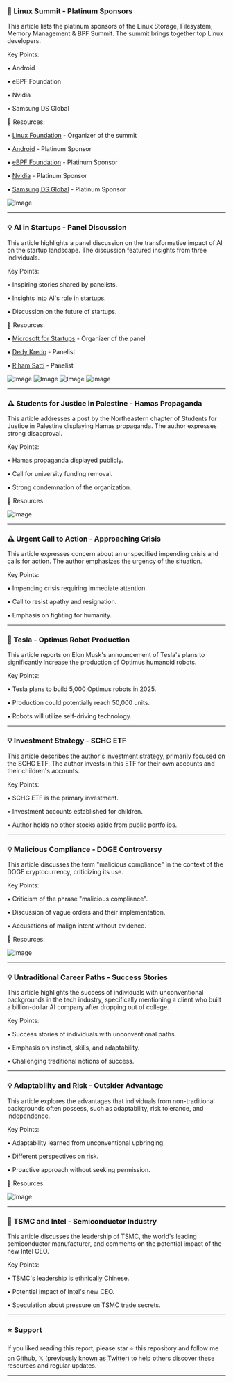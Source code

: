 ### 🤖 Linux Summit - Platinum Sponsors

This article lists the platinum sponsors of the Linux Storage, Filesystem, Memory Management & BPF Summit.  The summit brings together top Linux developers.

Key Points:

• Android

• eBPF Foundation

• Nvidia

• Samsung DS Global


🔗 Resources:

• [Linux Foundation](https://x.com/linuxfoundation) - Organizer of the summit

• [Android](https://x.com/Android) - Platinum Sponsor

• [eBPF Foundation](https://x.com/EbpfFoundation) - Platinum Sponsor

• [Nvidia](https://x.com/nvidia) - Platinum Sponsor

• [Samsung DS Global](https://x.com/SamsungDSGlobal) - Platinum Sponsor

![Image](https://pbs.twimg.com/media/GmkqzitakAA0TrG?format=jpg&name=small)


---

### 💡 AI in Startups - Panel Discussion

This article highlights a panel discussion on the transformative impact of AI on the startup landscape. The discussion featured insights from three individuals.

Key Points:

• Inspiring stories shared by panelists.

• Insights into AI's role in startups.

•  Discussion on the future of startups.


🔗 Resources:

• [Microsoft for Startups](https://x.com/msft4startups) -  Organizer of the panel

• [Dedy Kredo](https://x.com/QodoAI) - Panelist

• [Riham Satti](https://x.com/MeVitae) - Panelist

![Image](https://pbs.twimg.com/media/GmkqvrmaoAAPEn1?format=jpg&name=360x360)
![Image](https://pbs.twimg.com/media/Gmkqv5KWcAA43HH?format=jpg&name=360x360)
![Image](https://pbs.twimg.com/media/GmkqwDLWMAE4MGf?format=jpg&name=360x360)
![Image](https://pbs.twimg.com/media/GmkqwS_aEAAU2-H?format=jpg&name=360x360)


---

### ⚠️ Students for Justice in Palestine - Hamas Propaganda

This article addresses a post by the Northeastern chapter of Students for Justice in Palestine displaying Hamas propaganda.  The author expresses strong disapproval.

Key Points:

•  Hamas propaganda displayed publicly.

•  Call for university funding removal.

•  Strong condemnation of the organization.


🔗 Resources:

![Image](https://pbs.twimg.com/media/GmkozLcWwAAVejK?format=jpg&name=900x900)


---

### ⚠️ Urgent Call to Action - Approaching Crisis

This article expresses concern about an unspecified impending crisis and calls for action. The author emphasizes the urgency of the situation.


Key Points:

•  Impending crisis requiring immediate attention.

•  Call to resist apathy and resignation.

•  Emphasis on fighting for humanity.


---

### 🤖 Tesla - Optimus Robot Production

This article reports on Elon Musk's announcement of Tesla's plans to significantly increase the production of Optimus humanoid robots.

Key Points:

• Tesla plans to build 5,000 Optimus robots in 2025.

• Production could potentially reach 50,000 units.

•  Robots will utilize self-driving technology.


---

### 💡 Investment Strategy - SCHG ETF

This article describes the author's investment strategy, primarily focused on the SCHG ETF. The author invests in this ETF for their own accounts and their children's accounts.

Key Points:

•  SCHG ETF is the primary investment.

•  Investment accounts established for children.

•  Author holds no other stocks aside from public portfolios.


---

### 💡 Malicious Compliance - DOGE Controversy

This article discusses the term "malicious compliance" in the context of the DOGE cryptocurrency, criticizing its use.

Key Points:

• Criticism of the phrase "malicious compliance".

•  Discussion of vague orders and their implementation.

•  Accusations of malign intent without evidence.


🔗 Resources:

![Image](https://pbs.twimg.com/amplify_video_thumb/1903076535801876482/img/a4GIYWzoaMvUfsVy.jpg)


---

### 💡 Untraditional Career Paths - Success Stories

This article highlights the success of individuals with unconventional backgrounds in the tech industry, specifically mentioning a client who built a billion-dollar AI company after dropping out of college.

Key Points:

•  Success stories of individuals with unconventional paths.

•  Emphasis on instinct, skills, and adaptability.

•  Challenging traditional notions of success.



---

### 💡 Adaptability and Risk - Outsider Advantage

This article explores the advantages that individuals from non-traditional backgrounds often possess, such as adaptability, risk tolerance, and independence.

Key Points:

•  Adaptability learned from unconventional upbringing.

•  Different perspectives on risk.

•  Proactive approach without seeking permission.


🔗 Resources:

![Image](https://pbs.twimg.com/amplify_video_thumb/1903093071967109120/img/pjntjiKJbJtC5KjJ.jpg)


---

### 🤖 TSMC and Intel - Semiconductor Industry

This article discusses the leadership of TSMC, the world's leading semiconductor manufacturer, and comments on the potential impact of the new Intel CEO.

Key Points:

• TSMC's leadership is ethnically Chinese.

•  Potential impact of Intel's new CEO.

•  Speculation about pressure on TSMC trade secrets.


---

### ⭐️ Support

If you liked reading this report, please star ⭐️ this repository and follow me on [Github](https://github.com/Drix10), [𝕏 (previously known as Twitter)](https://x.com/DRIX_10_) to help others discover these resources and regular updates.

---